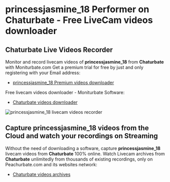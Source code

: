 # princessjasmine_18 Performer on Chaturbate - Free LiveCam videos downloader

## Chaturbate Live Videos Recorder

Monitor and record livecam videos of **princessjasmine_18** from **Chaturbate** with Moniturbate.com
Get a premium trial for free by just and only registering with your Email address:
* [princessjasmine_18 Premium videos downloader](https://moniturbate.com/request-demo-licence-key.html)

Free livecam videos downloader - Moniturbate Software:
* [Chaturbate videos downloader](https://moniturbate.com/moniturbate-download-software.html)

![princessjasmine_18 livecam videos recorder](https://peachurnet.com/templates/moniturbate-software.png)


## Capture princessjasmine_18 videos from the Cloud and watch your recordings on Streaming

Without the need of downloading a software, capture **princessjasmine_18** livecam videos from **Chaturbate** 100% online.
Watch Livecam archives from **Chaturbate** unlimitedly from thousands of existing recordings, only on Peachurbate.com and its websites network:
* [Chaturbate videos archives](https://peachurnet.com/)